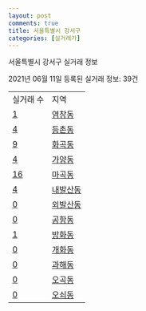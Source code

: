```yaml
---
layout: post
comments: true
title: 서울특별시 강서구
categories: [실거래가]
---
```


서울특별시 강서구 실거래 정보

2021년 06월 11일 등록된 실거래 정보: 39건


<table>
  <tr>
    <td>실거래 수</td>
    <td>지역</td>
  </tr>

  
  <tr>
    <td><a href="1150010100.html">1</a></td>
    <td><a href="1150010100.html">염창동</a></td>
  </tr>
    

  <tr>
    <td><a href="1150010200.html">4</a></td>
    <td><a href="1150010200.html">등촌동</a></td>
  </tr>
    

  <tr>
    <td><a href="1150010300.html">9</a></td>
    <td><a href="1150010300.html">화곡동</a></td>
  </tr>
    

  <tr>
    <td><a href="1150010400.html">4</a></td>
    <td><a href="1150010400.html">가양동</a></td>
  </tr>
    

  <tr>
    <td><a href="1150010500.html">16</a></td>
    <td><a href="1150010500.html">마곡동</a></td>
  </tr>
    

  <tr>
    <td><a href="1150010600.html">4</a></td>
    <td><a href="1150010600.html">내발산동</a></td>
  </tr>
    

  <tr>
    <td><a href="1150010700.html">0</a></td>
    <td><a href="1150010700.html">외발산동</a></td>
  </tr>
    

  <tr>
    <td><a href="1150010800.html">0</a></td>
    <td><a href="1150010800.html">공항동</a></td>
  </tr>
    

  <tr>
    <td><a href="1150010900.html">1</a></td>
    <td><a href="1150010900.html">방화동</a></td>
  </tr>
    

  <tr>
    <td><a href="1150011000.html">0</a></td>
    <td><a href="1150011000.html">개화동</a></td>
  </tr>
    

  <tr>
    <td><a href="1150011100.html">0</a></td>
    <td><a href="1150011100.html">과해동</a></td>
  </tr>
    

  <tr>
    <td><a href="1150011200.html">0</a></td>
    <td><a href="1150011200.html">오곡동</a></td>
  </tr>
    

  <tr>
    <td><a href="1150011300.html">0</a></td>
    <td><a href="1150011300.html">오쇠동</a></td>
  </tr>
    


</table>
    